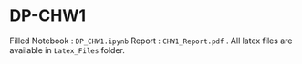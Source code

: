# DP-CHW1
Filled Notebook : `DP_CHW1.ipynb`
Report : `CHW1_Report.pdf` .
All latex files are available in `Latex_Files` folder.